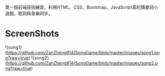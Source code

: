 第一個前端技術練習，利用HTML、CSS、Bootstrap、JavaScript寫的猜歌詞小遊戲，歌詞與音樂同步。

# ScreenShots
!{song1}(https://github.com/ZanZheng914/SongGame/blob/master/images/song1.png?raw=true)
!{song2}(https://github.com/ZanZheng914/SongGame/blob/master/images/song2.png?raw=true)
